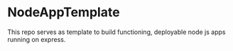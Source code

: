 # NodeAppTemplate

This repo serves as template to build functioning, deployable node js apps running on express.
